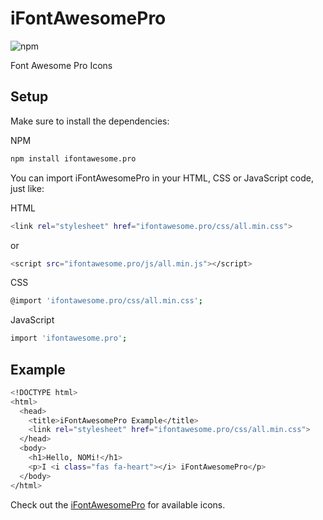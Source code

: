 # iFontAwesomePro
![npm](https://img.shields.io/npm/dt/ifontawesome.pro)

Font Awesome Pro Icons

## Setup

Make sure to install the dependencies:

NPM
```bash
npm install ifontawesome.pro
```

You can import iFontAwesomePro in your HTML, CSS or JavaScript code, just like:

HTML
```bash
<link rel="stylesheet" href="ifontawesome.pro/css/all.min.css">
```
or
```bash
<script src="ifontawesome.pro/js/all.min.js"></script>
```

CSS
```bash
@import 'ifontawesome.pro/css/all.min.css';
```

JavaScript
```bash
import 'ifontawesome.pro';
```

## Example

```bash
<!DOCTYPE html>
<html>
  <head>
    <title>iFontAwesomePro Example</title>
    <link rel="stylesheet" href="ifontawesome.pro/css/all.min.css">
  </head>
  <body>
    <h1>Hello, NOMi!</h1>
    <p>I <i class="fas fa-heart"></i> iFontAwesomePro</p>
  </body>
</html>
```

Check out the [iFontAwesomePro](https://fontawesome.com) for available icons.